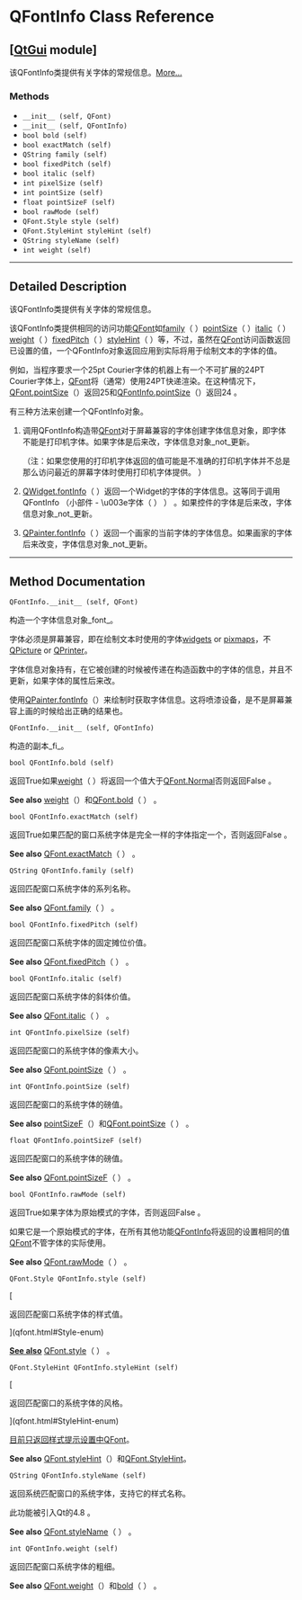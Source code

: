 # QFontInfo Class Reference

## [[QtGui](index.htm) module]

该QFontInfo类提供有关字体的常规信息。[More...](#details)

### Methods

*   `__init__ (self, QFont)`
*   `__init__ (self, QFontInfo)`
*   `bool bold (self)`
*   `bool exactMatch (self)`
*   `QString family (self)`
*   `bool fixedPitch (self)`
*   `bool italic (self)`
*   `int pixelSize (self)`
*   `int pointSize (self)`
*   `float pointSizeF (self)`
*   `bool rawMode (self)`
*   `QFont.Style style (self)`
*   `QFont.StyleHint styleHint (self)`
*   `QString styleName (self)`
*   `int weight (self)`

* * *

## Detailed Description

该QFontInfo类提供有关字体的常规信息。

该QFontInfo类提供相同的访问功能[QFont](qfont.html)如[family](qfontinfo.html#family)（ ）[pointSize](qfontinfo.html#pointSize)（ ）[italic](qfontinfo.html#italic)（ ）[weight](qfontinfo.html#weight)（ ）[fixedPitch](qfontinfo.html#fixedPitch)（ ）[styleHint](qfontinfo.html#styleHint)（ ）等，不过，虽然在[QFont](qfont.html)访问函数返回已设置的值，一个QFontInfo对象返回应用到实际将用于绘制文本的字体的值。

例如，当程序要求一个25pt Courier字体的机器上有一个不可扩展的24PT Courier字体上，[QFont](qfont.html)将（通常）使用24PT快递渲染。在这种情况下，[QFont.pointSize](qfont.html#pointSize)（）返回25和[QFontInfo.pointSize](qfontinfo.html#pointSize)（）返回24 。

有三种方法来创建一个QFontInfo对象。

1.  调用QFontInfo构造带[QFont](qfont.html)对于屏幕兼容的字体创建字体信息对象，即字体不能是打印机字体。如果字体是后来改，字体信息对象_not_更新。

    （注：如果您使用的打印机字体返回的值可能是不准确的打印机字体并不总是那么访问最近的屏幕字体时使用打印机字体提供。 ）

2.  [QWidget.fontInfo](qwidget.html#fontInfo)（ ）返回一个Widget的字体的字体信息。这等同于调用QFontInfo （小部件 - \u003e字体（ ） ） 。如果控件的字体是后来改，字体信息对象_not_更新。
3.  [QPainter.fontInfo](qpainter.html#fontInfo)（ ）返回一个画家的当前字体的字体信息。如果画家的字体后来改变，字体信息对象_not_更新。

* * *

## Method Documentation

```
QFontInfo.__init__ (self, QFont)
```

构造一个字体信息对象_font_。

字体必须是屏幕兼容，即在绘制文本时使用的字体[widgets](qwidget.html) or [pixmaps](qpixmap.html)，不[QPicture](qpicture.html) or [QPrinter](qprinter.html)。

字体信息对象持有，在它被创建的时候被传递在构造函数中的字体的信息，并且不更新，如果字体的属性后来改。

使用[QPainter.fontInfo](qpainter.html#fontInfo)（）来绘制时获取字体信息。这将喷漆设备，是不是屏幕兼容上画的时候给出正确的结果也。

```
QFontInfo.__init__ (self, QFontInfo)
```

构造的副本_fi_。

```
bool QFontInfo.bold (self)
```

返回True如果[weight](qfontinfo.html#weight)（ ）将返回一个值大于[QFont.Normal](qfont.html#Weight-enum)否则返回False 。

**See also** [weight](qfontinfo.html#weight)（）和[QFont.bold](qfont.html#bold)（ ） 。

```
bool QFontInfo.exactMatch (self)
```

返回True如果匹配的窗口系统字体是完全一样的字体指定一个，否则返回False 。

**See also** [QFont.exactMatch](qfont.html#exactMatch)（ ） 。

```
QString QFontInfo.family (self)
```

返回匹配窗口系统字体的系列名称。

**See also** [QFont.family](qfont.html#family)（ ） 。

```
bool QFontInfo.fixedPitch (self)
```

返回匹配窗口系统字体的固定摊位价值。

**See also** [QFont.fixedPitch](qfont.html#fixedPitch)（ ） 。

```
bool QFontInfo.italic (self)
```

返回匹配窗口系统字体的斜体价值。

**See also** [QFont.italic](qfont.html#italic)（ ） 。

```
int QFontInfo.pixelSize (self)
```

返回匹配窗口的系统字体的像素大小。

**See also** [QFont.pointSize](qfont.html#pointSize)（ ） 。

```
int QFontInfo.pointSize (self)
```

返回匹配窗口的系统字体的磅值。

**See also** [pointSizeF](qfontinfo.html#pointSizeF)（）和[QFont.pointSize](qfont.html#pointSize)（ ） 。

```
float QFontInfo.pointSizeF (self)
```

返回匹配窗口的系统字体的磅值。

**See also** [QFont.pointSizeF](qfont.html#pointSizeF)（ ） 。

```
bool QFontInfo.rawMode (self)
```

返回True如果字体为原始模式的字体，否则返回False 。

如果它是一个原始模式的字体，在所有其他功能[QFontInfo](qfontinfo.html)将返回的设置相同的值[QFont](qfont.html)不管字体的实际使用。

**See also** [QFont.rawMode](qfont.html#rawMode)（ ） 。

```
QFont.Style QFontInfo.style (self)
```

[

返回匹配窗口系统字体的样式值。

](qfont.html#Style-enum)

[**See also**](qfont.html#Style-enum) [QFont.style](qfont.html#style)（ ） 。

```
QFont.StyleHint QFontInfo.styleHint (self)
```

[

返回匹配窗口的系统字体的风格。

](qfont.html#StyleHint-enum)

[目前只返回样式提示设置中](qfont.html#StyleHint-enum)[QFont](qfont.html)。

**See also** [QFont.styleHint](qfont.html#styleHint)（）和[QFont.StyleHint](qfont.html#StyleHint-enum)。

```
QString QFontInfo.styleName (self)
```

返回系统匹配窗口的系统字体，支持它的样式名称。

此功能被引入Qt的4.8 。

**See also** [QFont.styleName](qfont.html#styleName)（ ） 。

```
int QFontInfo.weight (self)
```

返回匹配窗口系统字体的粗细。

**See also** [QFont.weight](qfont.html#weight)（）和[bold](qfontinfo.html#bold)（ ） 。